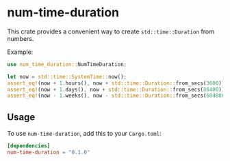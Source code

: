 # num-time-duration

This crate provides a convenient way to create `std::time::Duration` from numbers.

Example:

```rust
use num_time_duration::NumTimeDuration;

let now = std::time::SystemTime::now();
assert_eq!(now + 1.hours(), now + std::time::Duration::from_secs(3600));
assert_eq!(now + 1.days(), now + std::time::Duration::from_secs(86400));
assert_eq!(now - 1.weeks(), now - std::time::Duration::from_secs(604800));
```

## Usage

To use `num-time-duration`, add this to your `Cargo.toml`:

```toml
[dependencies]
num-time-duration = "0.1.0"
```
